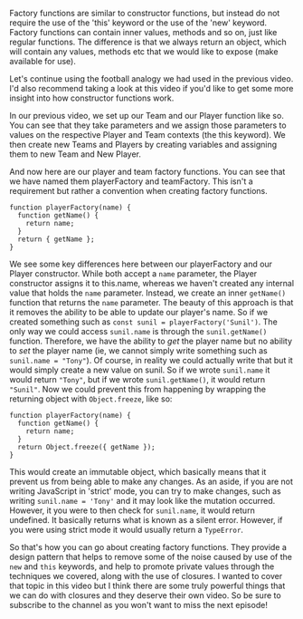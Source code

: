 Factory functions are similar to constructor functions, but instead do not require the use of the 'this' keyword or the use of the 'new' keyword. Factory functions can contain inner values, methods and so on, just like regular functions. The difference is that we always return an object, which will contain any values, methods etc that we would like to expose (make available for use).

Let's continue using the football analogy we had used in the previous video. I'd also recommend taking a look at this video if you'd like to get some more insight into how constructor functions work.

In our previous video, we set up our Team and our Player function like so. You can see that they take parameters and we assign those parameters to values on the respective Player and Team contexts (the this keyword). We then create new Teams and Players by creating variables and assigning them to new Team and New Player.

And now here are our player and team factory functions. You can see that we have named them playerFactory and teamFactory. This isn't a requirement but rather a convention when creating factory functions. 

```
function playerFactory(name) {
  function getName() {
    return name;
  }
  return { getName };
}
```

We see some key differences here between our playerFactory and our Player constructor. While both accept a `name` parameter, the Player constructor assigns it to this.name, whereas we haven't created any internal value that holds the `name` parameter. Instead, we create an inner `getName()` function that returns the `name` parameter. The beauty of this approach is that it removes the ability to be able to update our player's name. So if we created something such as `const sunil = playerFactory('Sunil')`. The only way we could access `sunil.name` is through the `sunil.getName()` function. Therefore, we have the ability to *get* the player name but no ability to *set* the player name (ie, we cannot simply write something such as `sunil.name = "Tony"`). Of course, in reality we could actually write that but it would simply create a new value on sunil. So if we wrote `sunil.name` it would return `"Tony"`, but if we wrote `sunil.getName()`, it would return `"Sunil"`. Now we could prevent this from happening by wrapping the returning object with `Object.freeze`, like so: 

```
function playerFactory(name) {
  function getName() {
    return name;
  }
  return Object.freeze({ getName });
}
```
This would create an immutable object, which basically means that it prevent us from being able to make any changes. As an aside, if you are not writing JavaScript in 'strict' mode, you can try to make changes, such as writing `sunil.name = 'Tony'` and it may look like the mutation occurred. However, it you were to then check for `sunil.name`, it would return undefined. It basically returns what is known as a silent error. However, if you were using strict mode it would usually return a `TypeError`.

So that's how you can go about creating factory functions. They provide a design pattern that helps to remove some of the noise caused by use of the `new` and `this` keywords, and help to promote private values through the techniques we covered, along with the use of closures. I wanted to cover that topic in this video but I think there are some truly powerful things that we can do with closures and they deserve their own video. So be sure to subscribe to the channel as you won't want to miss the next episode!